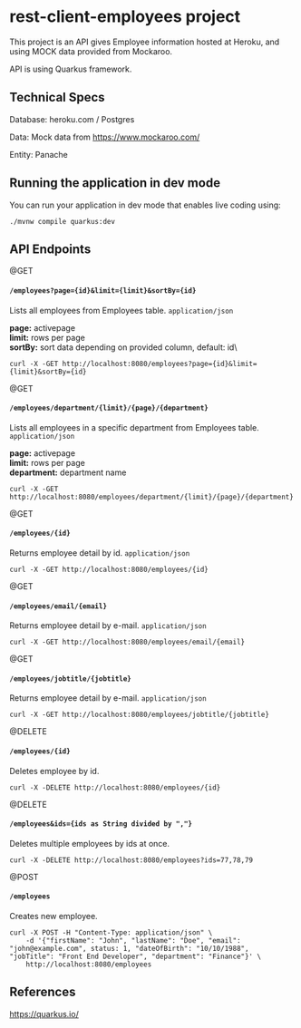 # rest-client-employees project

This project is an API gives Employee information hosted at Heroku, and using MOCK data provided from Mockaroo.

API is using Quarkus framework.

## Technical Specs

Database: heroku.com / Postgres

Data: Mock data from https://www.mockaroo.com/

Entity: Panache

## Running the application in dev mode

You can run your application in dev mode that enables live coding using:
```shell script
./mvnw compile quarkus:dev
```

## API Endpoints


@GET
#### `/employees?page={id}&limit={limit}&sortBy={id}`

Lists all employees from Employees table. `application/json`


**page:** activepage\
**limit:** rows per page\
**sortBy:** sort data depending on provided column, default: id\

```shell script
curl -X -GET http://localhost:8080/employees?page={id}&limit={limit}&sortBy={id}
```


@GET
#### `/employees/department/{limit}/{page}/{department}`

Lists all employees in a specific department from Employees table. `application/json`

**page:** activepage\
**limit:** rows per page\
**department:** department name

```shell script
curl -X -GET http://localhost:8080/employees/department/{limit}/{page}/{department}
```

@GET
#### `/employees/{id}`

Returns employee detail by id. `application/json`

```shell script
curl -X -GET http://localhost:8080/employees/{id}
```


@GET
#### `/employees/email/{email}`

Returns employee detail by e-mail. `application/json`

```shell script
curl -X -GET http://localhost:8080/employees/email/{email}
```


@GET
#### `/employees/jobtitle/{jobtitle}`

Returns employee detail by e-mail. `application/json`

```shell script
curl -X -GET http://localhost:8080/employees/jobtitle/{jobtitle}
```


@DELETE
#### `/employees/{id}`

Deletes employee by id.

```shell script
curl -X -DELETE http://localhost:8080/employees/{id}
```


@DELETE
#### `/employees&ids={ids as String divided by ","}`

Deletes multiple employees by ids at once.

```shell script
curl -X -DELETE http://localhost:8080/employees?ids=77,78,79
```


@POST
#### `/employees`

Creates new employee.

```shell script
curl -X POST -H "Content-Type: application/json" \
    -d '{"firstName": "John", "lastName": "Doe", "email": "john@example.com", status: 1, "dateOfBirth": "10/10/1988", "jobTitle": "Front End Developer", "department": "Finance"}' \
    http://localhost:8080/employees
```


## References
https://quarkus.io/
